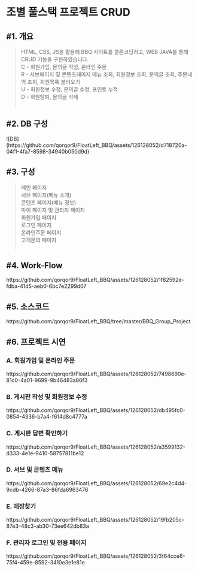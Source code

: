 <h1>조별 풀스택 프로젝트 CRUD</h1>

<h2>#1. 개요</h2>

> HTML, CSS, JS을 활용해 BBQ 사이트를 클론코딩하고, WEB JAVA를 통해 CRUD 기능을 구현하였습니다.<br>
> C - 회원가입, 문의글 작성, 온라인 주문<br>
> R - 서브페이지 및 콘텐츠페이지 메뉴 조회, 회원정보 조회, 문의글 조회, 주문내역 조회, 회원목록 불러오기<br>
> U - 회원정보 수정, 문의글 수정, 포인트 누적<br>
> D - 회원탈퇴, 문의글 삭제
<br><br>


<h2>#2. DB 구성</h2>
![DB](https://github.com/qorqor9/FloatLeft_BBQ/assets/126128052/d718720a-04f1-4fa7-8598-34940b050d9d)



<h2>#3. 구성</h2>

> 메인 페이지<br>
> 서브 페이지(메뉴 소개)<br>
> 콘텐츠 페이지(메뉴 정보)<br>
> 마이 페이지 및 관리자 페이지<br>
> 회원가입 페이지<br>
> 로그인 페이지<br>
> 온라인주문 페이지<br>
> 고객문의 페이지
<br><br>


<h2>#4. Work-Flow</h2>
https://github.com/qorqor9/FloatLeft_BBQ/assets/126128052/1f82592e-fdba-41d5-aeb0-6bc7e2299d07




<h2>#5. 소스코드</h2>
https://github.com/qorqor9/FloatLeft_BBQ/tree/master/BBQ_Group_Project

<h2>#6. 프로젝트 시연</h2>

  <h3>A. 회원가입 및 온라인 주문</h3>  
  https://github.com/qorqor9/FloatLeft_BBQ/assets/126128052/7498690e-81c0-4a01-9699-9b46483a86f3



  
  <h3>B. 게시판 작성 및 회원정보 수정</h3>
  https://github.com/qorqor9/FloatLeft_BBQ/assets/126128052/db495fc0-0854-4336-b7a4-f614d8c4777a


  
  <h3>C. 게시판 답변 확인하기</h3>
  https://github.com/qorqor9/FloatLeft_BBQ/assets/126128052/a3599132-d333-4e1e-9410-58757811be12


  
  <h3>D. 서브 및 콘텐츠 메뉴</h3>
  https://github.com/qorqor9/FloatLeft_BBQ/assets/126128052/69e2c4d4-9cdb-4266-87a3-86fda6963476


  
  <h3>E. 매장찾기</h3>
  https://github.com/qorqor9/FloatLeft_BBQ/assets/126128052/19fb205c-87e3-48c3-ab30-73ee642db83a


  
  <h3>F. 관리자 로그인 및 전용 페이지</h3>
  https://github.com/qorqor9/FloatLeft_BBQ/assets/126128052/3f64cce6-75f4-459e-8592-3410e3e1e81e


  
